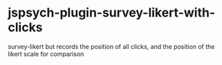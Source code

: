 # jspsych-plugin-survey-likert-with-clicks
survey-likert but records the position of all clicks, and the position of the likert scale for comparison

